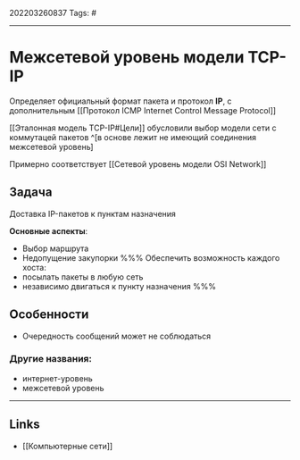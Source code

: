 202203260837
Tags: #

---

# Межсетевой уровень модели TCP-IP
Определяет официальный формат пакета и протокол **IP**, с дополнительным [[Протокол ICMP Internet Control Message Protocol]]

[[Эталонная модель TCP-IP#Цели]] обусловили выбор модели сети с коммутацей пакетов ^[в основе лежит не имеющий соединения межсетевой уровень]

Примерно соответствует [[Сетевой уровень модели OSI Network]]

## Задача
Доставка IP-пакетов к пунктам назначения

**Основные аспекты**: 
- Выбор маршрута
- Недопущение закупорки
%%%
Обеспечить возможность каждого хоста:
- посылать пакеты в любую сеть
- независимо двигаться к пункту назначения
%%%

## Особенности
- Очередность сообщений может не соблюдаться

### Другие названия:
- интернет-уровень
- межсетевой уровень


---
## Links
- [[Компьютерные сети]]

